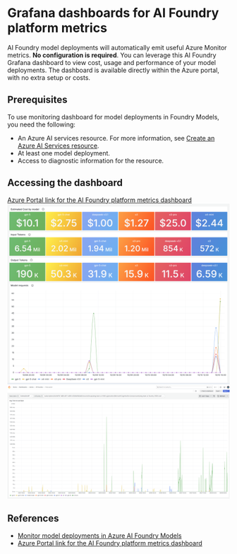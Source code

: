 # Grafana dashboards for AI Foundry platform metrics

AI Foundry model deployments will automatically emit useful Azure Monitor metrics. **No configuration is required**.  You can leverage this AI Foundry Grafana dashboard to view cost, usage and performance of your model deployments. The dashboard is available directly within the Azure portal, with no extra setup or costs. 

## Prerequisites
To use monitoring dashboard for model deployments in Foundry Models, you need the following:
- An Azure AI services resource. For more information, see [Create an Azure AI Services resource](https://learn.microsoft.com/en-us/azure/ai-foundry/foundry-models/how-to/quickstart-create-resources?pivots=ai-foundry-portal).
- At least one model deployment.
- Access to diagnostic information for the resource.

## Accessing the dashboard
[Azure Portal link for the AI Foundry platform metrics dashboard](http://aka.ms/amg/dash-doc/ai-foundry)
![ai-foundry-top-section](https://github.com/1w2w3y/grafana-dashboards/raw/master/ai-foundry/ai-foundry-top-section.png)
![ai-foundry-latency](https://github.com/1w2w3y/grafana-dashboards/raw/master/ai-foundry/ai-foundry-latency.png)

## References

- [Monitor model deployments in Azure AI Foundry Models](https://learn.microsoft.com/en-us/azure/ai-foundry/foundry-models/how-to/monitor-models)
- [Azure Portal link for the AI Foundry platform metrics dashboard](http://aka.ms/amg/dash-doc/ai-foundry)